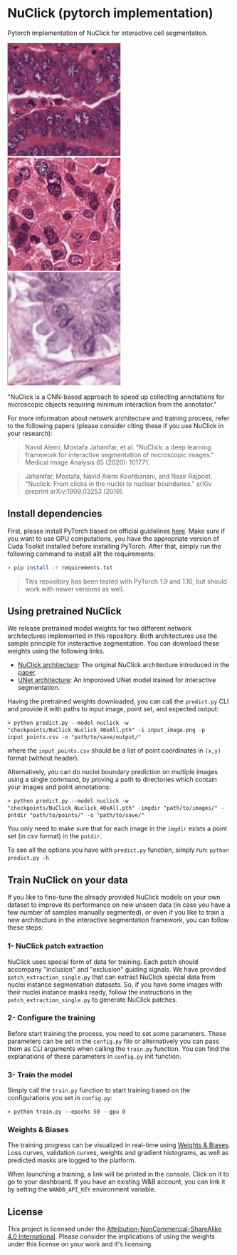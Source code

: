 # NuClick (pytorch implementation)
Pytorch implementation of NuClick for interactive cell segmentation.

![nuclick](docs/11.gif)
![nuclick](docs/33.gif)
![nuclick](docs/22.gif)

"NuClick is a CNN-based approach to speed up collecting annotations for microscopic objects requiring minimum interaction from the annotator."

For more information about netowrk architecture and training process, refer to the following papers (please consider citing these if you use NuClick in your research):

> Navid Alemi, Mostafa Jahanifar, et al. "NuClick: a deep learning framework for interactive segmentation of microscopic images." Medical Image Analysis 65 (2020): 101771.

> Jahanifar, Mostafa, Navid Alemi Koohbanani, and Nasir Rajpoot. "Nuclick: From clicks in the nuclei to nuclear boundaries." arXiv preprint arXiv:1909.03253 (2019).

## Install dependencies
First, please install PyTorch based on official guidelines [here](https://pytorch.org/get-started/locally/). Make sure if you want to use GPU computations, you have the appropriate version of Cuda Toolkit installed before installing PyTorch. After that, simply run the following command to install allt the requirements:
```bash
> pip install -r requirements.txt
```
> This repository has been tested with PyTorch 1.9 and 1.10, but should work with newer versions as well.

## Using pretrained NuClick

We release pretrained model weights for two different network architectures implemented in this repository. Both architectures use the sample principle for insteractive segmentation. You can download these weights using the following links.

- [NuClick architecture](https://drive.google.com/file/d/1JBK3vWsVC4DxbcStukwnKNZm-vCSLdOb/view?usp=sharing): The original NuClick architecture introduced in the [paper](https://arxiv.org/abs/2005.14511).
- [UNet architecture](https://drive.google.com/file/d/1d_ypVYTsXoMrTVJaEfVRGS5CfLkxyViK/view?usp=sharing): An imporoved UNet model trained for interactive segmentation.

Having the pretrained weights downloaded, you can call the `predict.py` CLI and provide it with paths to input image, point set, and expected output:

```consol
> python predict.py --model nuclick -w "checkpoints/NuClick_Nuclick_40xAll.pth" -i input_image.png -p input_points.csv -o "path/to/save/output/"
```
where the `input_points.csv` should be a list of point coordinates in `(x,y)` format (without header).


Alternatively, you can do nuclei boundary prediction on multiple images using a single command, by proving a path to directories which contain your images and point annotations:

```consol
> python predict.py --model nuclick -w "checkpoints/NuClick_Nuclick_40xAll.pth" -imgdir "path/to/images/" -pntdir "path/to/points/" -o "path/to/save/"
```
You only need to make sure that for each image in the `imgdir` exists a point set (in csv format) in the `pntdir`. 

To see all the options you have with `predict.py` function, simply run:
`python predict.py -h`

## Train NuClick on your data
If you like to fine-tune the already provided NuClick models on your own dataset to improve its performance on new unseen data (in case you have a few number of samples manually segmented), or even if you like to train a new architecture in the interactive segmentation framework, you can follow these steps:

### 1- NuClick patch extraction
NuClick uses special form of data for training. Each patch should accompany "inclusion" and "exclusion" guiding signals. We have provided `patch_extraction_single.py` that can extract NuClick special data from nuclei instance segmentation datasets. So, if you have some images with their nuclei instance masks ready, follow the instructions in the `patch_extraction_single.py` to generate NuClick patches.

### 2- Configure the training
Before start training the process, you need to set some parameters. These parameters can be set in the `config.py` file or alternatively you can pass them as CLI arguments when calling the `train.py` function. You can find the explanations of these parameters in `config.py` init function.

### 3- Train the model
Simply call the `train.py` function to start training based on the configurations you set in `config.py`:

```console
> python train.py --epochs 50 --gpu 0
```

### Weights & Biases

The training progress can be visualized in real-time using [Weights & Biases](https://wandb.ai/).  Loss curves, validation curves, weights and gradient histograms, as well as predicted masks are logged to the platform.

When launching a training, a link will be printed in the console. Click on it to go to your dashboard. If you have an existing W&B account, you can link it
by setting the `WANDB_API_KEY` environment variable.

## License
This project is licensed under the [Attribution-NonCommercial-ShareAlike 4.0 International](http://creativecommons.org/licenses/by-nc-sa/4.0/). Please consider the implications of using the weights under this license on your work and it's licensing.

